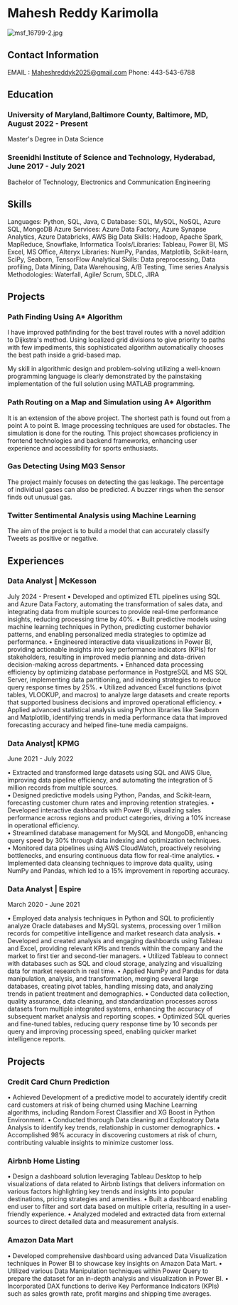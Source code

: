 # Mahesh Reddy Karimolla

![msf_16799-2.jpg](attachment:msf_16799-2.jpg)


## Contact Information
EMAIL : Maheshreddyk2025@gmail.com
Phone: 443-543-6788

## Education
### University of Maryland,Baltimore County, Baltimore, MD,  August 2022 - Present

Master's Degree in Data Science
 
### Sreenidhi Institute of Science and Technology, Hyderabad,  June 2017 - July 2021

Bachelor of Technology, Electronics and Communication Engineering


## Skills

Languages:  Python, SQL, Java, C
Database: SQL, MySQL, NoSQL, Azure SQL, MongoDB
Azure Services: Azure Data Factory, Azure Synapse Analytics, Azure Databricks, AWS 
Big Data Skills: Hadoop, Apache Spark, MapReduce, Snowflake, Informatica
Tools/Libraries: Tableau, Power BI, MS Excel, MS Office, Alteryx
Libraries: NumPy, Pandas, Matplotlib, Scikit-learn, SciPy, Seaborn, TensorFlow
Analytical Skills: Data preprocessing, Data profiling, Data Mining, Data Warehousing, A/B Testing, Time series Analysis
Methodologies: Waterfall, Agile/ Scrum, SDLC, JIRA



## Projects

### Path Finding Using A* Algorithm
I have improved pathfinding for the best travel routes with a novel addition to Dijkstra's method. Using localized grid divisions to give priority to paths with few impediments, this sophisticated algorithm automatically chooses the best path inside a grid-based map. 

My skill in algorithmic design and problem-solving utilizing a well-known programming language is clearly demonstrated by the painstaking implementation of the full solution using MATLAB programming.

### Path Routing on a Map and Simulation using A* Algorithm
It is an extension of the above project. The shortest path is found out from a point A to point B. Image processing techniques are used for obstacles. The simulation is done for the routing. This project showcases proficiency in frontend technologies and backend frameworks, enhancing user experience and accessibility for sports enthusiasts.

### Gas Detecting Using MQ3 Sensor
The project mainly focuses on detecting the gas leakage. The percentage of individual gases can also be predicted. A buzzer rings when the sensor finds out unusual gas.

### Twitter Sentimental Analysis using Machine Learning
The aim of the project is to build a model that can accurately classify Tweets as positive or negative.

## Experiences
### Data Analyst | McKesson
July 2024 - Present
•	Developed and optimized ETL pipelines using SQL and Azure Data Factory, automating the transformation of sales data, and integrating data from multiple sources to provide real-time performance insights, reducing processing time by 40%. 
•	Built predictive models using machine learning techniques in Python, predicting customer behavior patterns, and enabling personalized media strategies to optimize ad performance. 
•	Engineered interactive data visualizations in Power BI, providing actionable insights into key performance indicators (KPIs) for stakeholders, resulting in improved media planning and data-driven decision-making across departments. 
•	Enhanced data processing efficiency by optimizing database performance in PostgreSQL and MS SQL Server, implementing data partitioning, and indexing strategies to reduce query response times by 25%. 
•	Utilized advanced Excel functions (pivot tables, VLOOKUP, and macros) to analyze large datasets and create reports that supported business decisions and improved operational efficiency.
•	Applied advanced statistical analysis using Python libraries like Seaborn and Matplotlib, identifying trends in media performance data that improved forecasting accuracy and helped fine-tune media campaigns.


### Data Analyst| KPMG
June 2021 - July 2022

•	Extracted and transformed large datasets using SQL and AWS Glue, improving data pipeline efficiency, and automating the integration of 5 million records from multiple sources. 	
•	Designed predictive models using Python, Pandas, and Scikit-learn, forecasting customer churn rates and improving retention strategies. 
•	Developed interactive dashboards with Power BI, visualizing sales performance across regions and product categories, driving a 10% increase in operational efficiency. 	
•	Streamlined database management for MySQL and MongoDB, enhancing query speed by 30% through data indexing and optimization techniques. 	
•	Monitored data pipelines using AWS CloudWatch, proactively resolving bottlenecks, and ensuring continuous data flow for real-time analytics. 
•	Implemented data cleansing techniques to improve data quality, using NumPy and Pandas, which led to a 15% improvement in reporting accuracy.

### Data Analyst | Espire
March 2020 - June 2021

•	Employed data analysis techniques in Python and SQL to proficiently analyze Oracle databases and MySQL systems, processing over 1 million records for competitive intelligence and market research data analysis.
•	Developed and created analysis and engaging dashboards using Tableau and Excel, providing relevant KPIs and trends within the company and the market to first tier and second-tier managers.
•	Utilized Tableau to connect with databases such as SQL and cloud storage, analyzing and visualizing data for market research in real time.
•	Applied NumPy and Pandas for data manipulation, analysis, and transformation, merging several large databases, creating pivot tables, handling missing data, and analyzing trends in patient treatment and demographics.
•	Conducted data collection, quality assurance, data cleaning, and standardization processes across datasets from multiple integrated systems, enhancing the accuracy of subsequent market analysis and reporting scopes.
•	Optimized SQL queries and fine-tuned tables, reducing query response time by 10 seconds per query and improving processing speed, enabling quicker market intelligence reports.

## Projects

### Credit Card Churn Prediction 
•	Achieved Development of a predictive model to accurately identify credit card customers at risk of being churned using Machine Learning algorithms, including Random Forest Classifier and XG Boost in Python Environment. 
•	Conducted thorough Data cleaning and Exploratory Data Analysis to identify key trends, relationship in customer demographics.
•	Accomplished 98% accuracy in discovering customers at risk of churn, contributing valuable insights to minimize customer loss.

### Airbnb Home Listing
•	Design a dashboard solution leveraging Tableau Desktop to help visualizations of data related to Airbnb listings that delivers information on various factors highlighting key trends and insights into popular destinations, pricing strategies and amenities.
•	Built a dashboard enabling end user to filter and sort data based on multiple criteria, resulting in a user-friendly experience.
•	Analyzed modeled and extracted data from external sources to direct detailed data and measurement analysis.


### Amazon Data Mart
•	Developed comprehensive dashboard using advanced Data Visualization techniques in Power BI to showcase key insights on Amazon Data Mart.
•	Utilized various Data Manipulation techniques within Power Query to prepare the dataset for an in-depth analysis and visualization in Power BI. 
•	Incorporated DAX functions to derive Key Performance Indicators (KPIs) such as sales growth rate, profit margins and shipping time averages.


